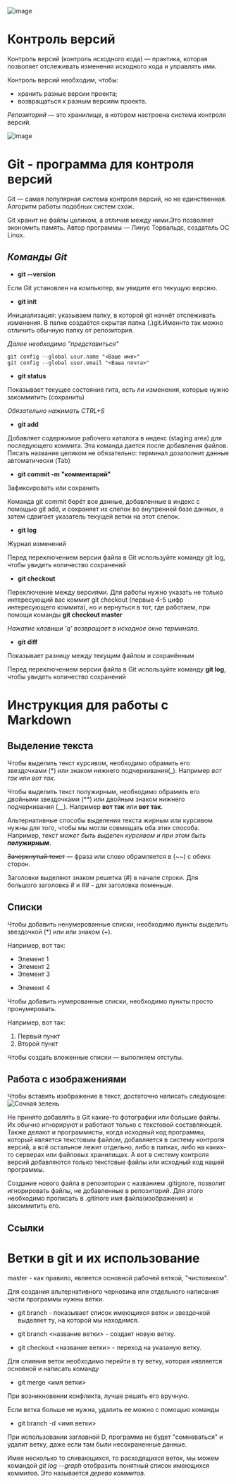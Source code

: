 ![image](https://yourcmc.ru/wiki/images/4/4b/FishVCS.svg)
# Контроль версий
Контроль версий (контроль исходного кода) — практика, которая позволяет отслеживать
изменения исходного кода и управлять ими.

Контроль версий необходим, чтобы:
* хранить разные версии проекта;
* возвращаться к разным версиям проекта.

*Репозиторий* — это хранилище, в котором настроена система контроля версий.

![image](https://guide.quickscrum.com/wp-content/uploads/2018/09/git-guide.png)
# Git - программа для контроля версий

Git — самая популярная система контроля
версий, но не единственная. Алгоритм
работы подобных систем схож.

Git хранит не файлы целиком, а отличия между ними.Это позволяет экономить память. Автор программы — Линус Торвальдс, создатель ОС Linux. 
## *Команды Git*

* **git --version**

Если Git установлен на компьютер, вы увидите его текущую версию.

*  **git init**

Инициализация: указываем папку, в которой
git начнёт отслеживать изменения. В папке создаётся скрытая папка (.)git.Именнто так можно отличить обычную папку от репозитория.

*Далее необходимо "представиться"*

    git config --global usur.name "<Ваше имя>"
    git config --global user.email "<Ваша почта>"

*  **git status**

Показывает текущее состояние гита, есть ли изменения, которые нужно закоммитить
(сохранить) 

*Обязательно нажимать CTRL+S*

* **git add**

Добавляет содержимое рабочего каталога 
в индекс (staging area) для последующего коммита. Эта команда дается после добавления
файлов. Писать название целиком не обязательно: терминал дозаполнит данные автоматически (Tab)

* **git commit -m "комментарий"**

Зафиксировать или сохранить

Команда git commit берёт все данные, добавленные в индекс с помощью git add, и сохраняет их
слепок во внутренней базе данных, а затем сдвигает указатель текущей ветки на этот слепок.

* **git log**

Журнал изменений

Перед переключением версии файла в Git
используйте команду git log, чтобы увидеть
количество сохранений

*  **git checkout**

Переключение между версиями. Для работы нужно указать не только интересующий вас коммит git checkout (первые 4-5 цифр интересующего коммита), но и вернуться в тот, где работаем, при помощи команды **git checkout master**

*Нажатие клавиши ‘q’ возвращает в исходное окно терминала.*

* **git diff**

Показывает разницу между текущим файлом
и сохранённым

Перед переключением версии файла в Git
используйте команду **git log**, чтобы увидеть
количество сохранений

# Инструкция для работы с Markdown

## Выделение текста

Чтобы выделить текст курсивом, необходимо обрамить его звездочками (*) или знаком нижнего подчеркивания(_). Например *вот так* или _вот так_.

Чтобы выделить текст полужирным, необходимо обрамить его двойными звездочками (**) или двойным знаком нижнего подчеркивания (__). Например **вот так** или __вот так__.

Альтернативные способы выделения текста жирным или курсивом нужны для того, чтобы мы могли совмещать оба этих способа. Например, _текст может быть выделен курсивом и при этом быть **полужирным**_.

~~Зачеркнутый текст~~  —  фраза или слово обрамляется в (~~) с обеих сторон.

Заголовки выделяют знаком решетка (#) в начале строки. Для большого заголовка # и ## - для заголовка поменьше.

## Списки

Чтобы добавить ненумерованные списки, необходимо пункты выделить звездочкой (*) или или знаком (+).

Например, вот так:
* Элемент 1
* Элемент 2
* Элемент 3
+ Элемент 4

Чтобы добавить нумерованные списки, необходимо пункты просто пронумеровать.

Например, вот так:
1. Первый пункт
2. Второй пункт

Чтобы создать вложенные списки — выполняем отступы.
## Работа с изображениями

Чтобы вставить изображение в текст, достаточно написать следующее:
![Сочная зелень](IMG_20170509_154217.jpg)

Не принято добавлять в Git какие-то фотографии или большие файлы. Их обычно игнорируют и работают только с текстовой составляющей. Также делают и программисты, когда исходный код программы, который является текстовым
файлом, добавляется в систему контроля версий, а всё остальное лежит отдельно, либо в папках, либо на каких-то серверах или файловых хранилищах. А вот в систему контроля версий добавляются только текстовые файлы или исходный код нашей программы.

Создание нового файла в репозитории с названием .gitignore, позволит игнорировать файлы, не добавленные в репозиторий. Для этого необходимо прописать в .gitinore  имя файла(изображения) и закоммитить его.

## Ссылки
# Ветки в git и их использование

master - как правило, является основной рабочей веткой, "чистовиком".

Для создания альтернативного черновика или отдельного написания части программы нужны ветки.

* git branch  - показывает список имеющихся веток и звездочкой выделяет ту, на которой мы находимся.

* git branch <название ветки> - создает новую ветку.

* git checkout <название ветки> - переход на указаную ветку.

Для слияния веток необходимо перейти в ту ветку, которая иявляется основной и написать команду  
* git merge <имя ветки>

При возникновении конфликта, лучше решить его вручную.

Если ветка больше не нужна, удалить ее можно с помощью команды 
* git branch -d <имя ветки>

При использовании заглавной D, программа не будет "сомневаться" и удалит ветку, даже если там были несохраненные данные.

Имея несколько то сливающихся, то расходящихся веток, мы можем командой *git log --graph* отобразить понятный список имеющихся коммитов. Это называется *дерево коммитов*. 

















